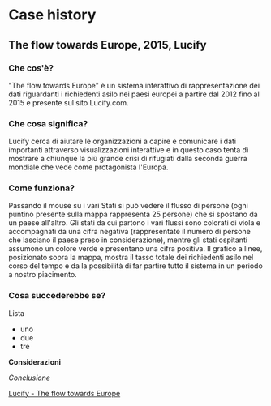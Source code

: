 # Case history

## The flow towards Europe, 2015, Lucify

### Che cos'è?
"The flow towards Europe" è un sistema interattivo di rappresentazione dei dati riguardanti i richiedenti asilo nei paesi europei a partire dal 2012 fino al 2015 e presente sul sito Lucify.com.

### Che cosa significa?
Lucify cerca di aiutare le organizzazioni a capire e comunicare i dati importanti attraverso visualizzazioni interattive e in questo caso tenta di mostrare a chiunque la più grande crisi di rifugiati dalla seconda guerra mondiale che vede come protagonista l'Europa.

### Come funziona?
Passando il mouse su i vari Stati si può vedere il flusso di persone (ogni puntino presente sulla mappa rappresenta 25 persone) che si spostano da un paese all'altro. Gli stati da cui partono i vari flussi sono colorati di viola e accompagnati da una cifra negativa (rappresentate il numero di persone che lasciano il paese preso in considerazione), mentre gli stati ospitanti assumono un colore verde e presentano una cifra positiva. 
Il grafico a linee, posizionato sopra la mappa, mostra il tasso totale dei richiedenti asilo nel corso del tempo e da la possibilità di far partire tutto il sistema in un periodo a nostro piacimento.

### Cosa succederebbe se?

Lista
- uno
- due
- tre

**Considerazioni**

_Conclusione_

[Lucify - The flow towards Europe](http://www.lucify.com/the-flow-towards-europe/)
